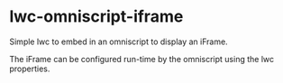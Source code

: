 # lwc-omniscript-iframe
Simple lwc to embed in an omniscript to display an iFrame.

The iFrame can be configured run-time by the omniscript using the lwc properties.
